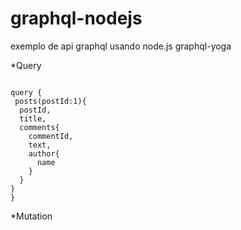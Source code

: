 # graphql-nodejs
exemplo de  api  graphql usando node.js   graphql-yoga

*Query
```

query {
 posts(postId:1){
  postId,
  title,
  comments{
    commentId,
    text,
    author{
      name
    }
  }
}
}

```

*Mutation
